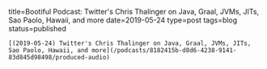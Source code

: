
title=Bootiful Podcast: Twitter's Chris Thalinger on Java, Graal, JVMs, JITs, Sao Paolo, Hawaii, and more
date=2019-05-24
type=post
tags=blog
status=published
~~~~~~
[(2019-05-24) Twitter's Chris Thalinger on Java, Graal, JVMs, JITs, Sao Paolo, Hawaii, and more](/podcasts/8182415b-d8d6-4238-9141-83d845d98498/produced-audio) 
            